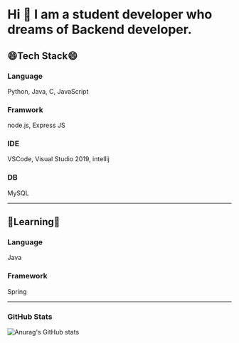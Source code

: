 # Hi 👋 I am a student developer who dreams of Backend developer.

## 😄Tech Stack😄
### Language
Python, Java, C, JavaScript
### Framwork
node.js, Express JS
### IDE
VSCode, Visual Studio 2019, intellij
### DB
MySQL
<!--
**seungjaejeon/seungjaejeon** is a ✨ _special_ ✨ repository because its `README.md` (this file) appears on your GitHub profile.

Here are some ideas to get you started:

- 🔭 I’m currently working on ...
- 🌱 I’m currently learning ...
- 👯 I’m looking to collaborate on ...
- 🤔 I’m looking for help with ...
- 💬 Ask me about ...
- 📫 How to reach me: ...
- 😄 Pronouns: ...
- ⚡ Fun fact: ...
-->
---
## 🌱Learning🌱
### Language
Java
### Framework
Spring

---
### GitHub Stats
![Anurag's GitHub stats](https://github-readme-stats.vercel.app/api?username=seungjaejeon&show_icons=true&theme=radical)

